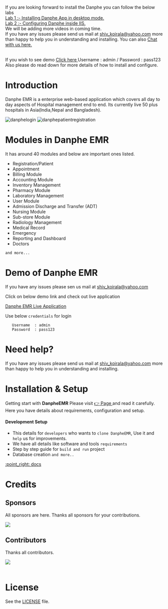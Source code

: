 If you are looking forward to install the Danphe you can follow the below labs <br>
<a href="https://youtu.be/lKORZmKG0sA"> Lab 1 :- Installing Danphe App in desktop mode. </a> <br>
<a href="https://youtu.be/HmAAbFiPOKw"> Lab 2 :- Configuring Danphe inside IIS. </a> <br>
We will be adding more videos in coming time.
<br>
If you have any issues please send us mail at shiv_koirala@yahoo.com  more than happy to help you in understanding and installing. You can also <a href="https://www.ehospitalmanagementsystem.com/" target="_new">
 Chat with us here.
</a> 

 <br>
 If you wish to see demo <a href="http://202.51.74.168:302" target="_blank">
 Click here
</a> Username  : admin / Password  : pass123 <br>
Also please do read down for more details of how to install and configure.

Introduction
==============
Danphe EMR is a enterprise web-based application which covers all day to day aspects of Hospital management end to end. Its currently live 50 plus hospitals in Asia(India,Nepal and Bangladesh). 

![danphelogin](https://user-images.githubusercontent.com/48054642/159859670-05cbe026-f0eb-43cf-811a-0404a36a76f7.jpg) ![danphepatientregistration](https://user-images.githubusercontent.com/48054642/159859505-84b59b71-d271-4e33-b504-1c15ecba3580.jpg)

Modules in Danphe EMR
==============
It has around 40 modules and below are important ones listed.

+ Registration/Patient 
+ Appointment 
+ Billing Module 
+ Accounting Module 
+ Inventory Management 
+ Pharmacy Module 
+ Laboratory Management 
+ User Module 
+ Admission Discharge and Transfer (ADT) 
+ Nursing Module 
+ Sub-store Module 
+ Radiology Management 
+ Medical Record 
+ Emergency 
+ Reporting and Dashboard 
+ Doctors 

`and more...`

Demo of Danphe EMR
==============
If you have any issues please sen us mail at shiv_koirala@yahoo.com 

Click on below demo link and check out live application

<a href="http://202.51.74.168:302/" target="_blank">
  Danphe EMR Live Application
</a>

Use below `credentials` for login

```
   Username  : admin
   Password  : pass123
```   

Need help?
==============
If you have any issues please send us mail at shiv_koirala@yahoo.com  more than happy to help you in understanding and installing.

Installation & Setup
======================
Getting start with **DanpheEMR** Please visit <a href="https://opensource-emr.github.io/hospital-management-emr//#setup" target="_blank">
    :point_right: Page
</a>  and read it carefully. 
Here you have details about requirements, configuration and setup.


#### Development Setup

+ This details for `developers` who wants to `clone DanpheEMR`, Use it and `help` us for improvements.
+ We have all details like software and tools `requirements`
+ Step by step guide for `build and run` project
+ Database creation 
`and more..`


<a href="https://opensource-emr.github.io/hospital-management-emr/#setup" target="_blank">
    :point_right: docs
</a>

Credits
========

## Sponsors
All sponsors are here. Thanks all sponsors for your contributions.

<a href="https://www.imarkdigital.com/" target="_blank">
  <img src="https://user-images.githubusercontent.com/48054642/161473176-51fcb05f-e87f-4229-8673-887bf5060fe0.png" />
</a>

## Contributors
Thanks all contributors. 

<a href="https://github.com/opensource-emr/hospital-management-emr/graphs/contributors" target="_blank">
  <img src="https://contrib.rocks/image?repo=opensource-emr/hospital-management-emr" />
</a> <br><br>


License
==============

See the [LICENSE](https://github.com/opensource-emr/hospital-management-emr/blob/master/LICENSE) file.

